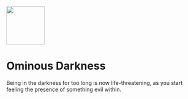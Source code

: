 <img src="https://cdn.discordapp.com/attachments/498903353984811018/968682361409663006/ominous_darkness_logo.png" width=100 height=100/>

# Ominous Darkness
Being in the darkness for too long is now life-threatening, as you start feeling the presence of something evil within.
